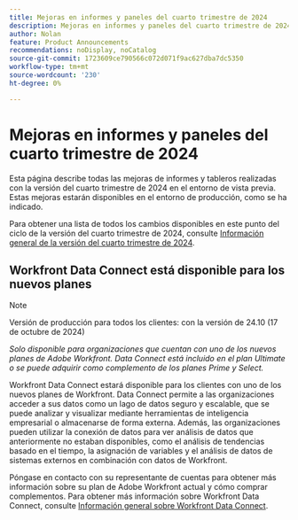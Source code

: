 ```yaml
---
title: Mejoras en informes y paneles del cuarto trimestre de 2024
description: Mejoras en informes y paneles del cuarto trimestre de 2024
author: Nolan
feature: Product Announcements
recommendations: noDisplay, noCatalog
source-git-commit: 1723609ce790566c072d071f9ac627dba7dc5350
workflow-type: tm+mt
source-wordcount: '230'
ht-degree: 0%

---
```


# Mejoras en informes y paneles del cuarto trimestre de 2024

Esta página describe todas las mejoras de informes y tableros realizadas con la versión del cuarto trimestre de 2024 en el entorno de vista previa. Estas mejoras estarán disponibles en el entorno de producción, como se ha indicado.

Para obtener una lista de todos los cambios disponibles en este punto del ciclo de la versión del cuarto trimestre de 2024, consulte [Información general de la versión del cuarto trimestre de 2024](/help/quicksilver/product-announcements/product-releases/24-q4-release-activity/24-q4-release-overview.md).

## Workfront Data Connect está disponible para los nuevos planes

>[!NOTE]
>
>Versión de producción para todos los clientes: con la versión de 24.10 (17 de octubre de 2024)
>
>_Solo disponible para organizaciones que cuentan con uno de los nuevos planes de Adobe Workfront. Data Connect está incluido en el plan Ultimate o se puede adquirir como complemento de los planes Prime y Select._

Workfront Data Connect estará disponible para los clientes con uno de los nuevos planes de Workfront. Data Connect permite a las organizaciones acceder a sus datos como un lago de datos seguro y escalable, que se puede analizar y visualizar mediante herramientas de inteligencia empresarial o almacenarse de forma externa. Además, las organizaciones pueden utilizar la conexión de datos para ver análisis de datos que anteriormente no estaban disponibles, como el análisis de tendencias basado en el tiempo, la asignación de variables y el análisis de datos de sistemas externos en combinación con datos de Workfront.

Póngase en contacto con su representante de cuentas para obtener más información sobre su plan de Adobe Workfront actual y cómo comprar complementos. Para obtener más información sobre Workfront Data Connect, consulte [Información general sobre Workfront Data Connect](/help/quicksilver/reports-and-dashboards/data-lake/data-lake-overview.md).
